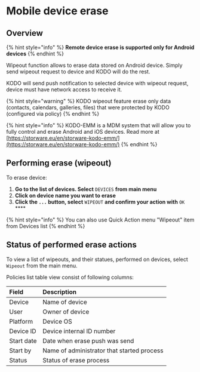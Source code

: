 # Mobile device erase

## Overview

{% hint style="info" %}
**Remote device erase is supported only for Android devices**
{% endhint %}

Wipeout function allows to erase data stored on Android device. Simply send wipeout request to device and KODO will do the rest. 

KODO will send push notification to selected device with wipeout request, device must have network access to receive it.

{% hint style="warning" %}
KODO wipeout feature erase only data \(contacts, calendars, galleries, files\) that were protected by KODO \(configured via policy\) 
{% endhint %}

{% hint style="info" %}
KODO-EMM is a MDM system that will allow you to fully control and erase Android and iOS devices. Read more at [https://storware.eu/en/storware-kodo-emm/](https://storware.eu/en/storware-kodo-emm/)
{% endhint %}

## Performing erase \(wipeout\)

To erase device:

1. **Go to the list of devices. Select** `DEVICES` **from main menu**
2. **Click on device name you want to erase**
3. **Click the `...` button, select** `WIPEOUT` **and confirm your action with** `OK` ****

{% hint style="info" %}
You can also use Quick Action menu "Wipeout" item from Devices list
{% endhint %}

## Status of performed erase actions

To view a list of wipeouts, and their statues, performed on devices, select `Wipeout` from the main menu.

Policies list table view consist of following columns:

| Field | Description |
| :--- | :--- |
| Device | Name of device  |
| User | Owner of device |
| Platform | Device OS |
| Device ID | Device internal ID number |
| Start date | Date when erase push was send |
| Start by | Name of administrator that started process  |
| Status | Status of erase process  |



